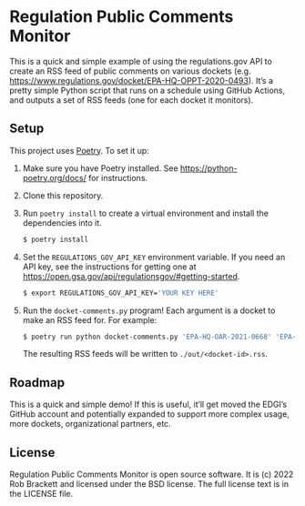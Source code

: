 # Regulation Public Comments Monitor

This is a quick and simple example of using the regulations.gov API to create an RSS feed of public comments on various dockets (e.g. https://www.regulations.gov/docket/EPA-HQ-OPPT-2020-0493). It’s a pretty simple Python script that runs on a schedule using GitHub Actions, and outputs a set of RSS feeds (one for each docket it monitors).


## Setup

This project uses [Poetry](https://python-poetry.org/). To set it up:

1. Make sure you have Poetry installed. See https://python-poetry.org/docs/ for instructions.

2. Clone this repository.

3. Run `poetry install` to create a virtual environment and install the dependencies into it.

    ```sh
    $ poetry install
    ```

4. Set the `REGULATIONS_GOV_API_KEY` environment variable. If you need an API key, see the instructions for getting one at https://open.gsa.gov/api/regulationsgov/#getting-started.

    ```sh
    $ export REGULATIONS_GOV_API_KEY='YOUR KEY HERE'
    ```

5. Run the `docket-comments.py` program! Each argument is a docket to make an RSS feed for. For example:

    ```sh
    $ poetry run python docket-comments.py 'EPA-HQ-OAR-2021-0668' 'EPA-HQ-OPPT-2020-0493'
    ```

    The resulting RSS feeds will be written to `./out/<docket-id>.rss`.


## Roadmap

This is a quick and simple demo! If this is useful, it’ll get moved the EDGI’s GitHub account and potentially expanded to support more complex usage, more dockets, organizational partners, etc.


## License

Regulation Public Comments Monitor is open source software. It is (c) 2022 Rob Brackett and licensed under the BSD license. The full license text is in the LICENSE file.
